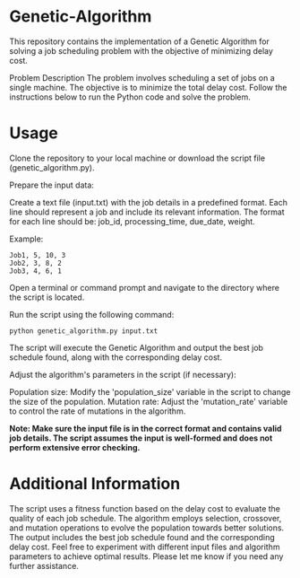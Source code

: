 # Genetic-Algorithm
<!-- MMN11 | Operations Management 2 | The Open University -->

This repository contains the implementation of a Genetic Algorithm for solving a job scheduling problem with the objective of minimizing delay cost.

Problem Description
The problem involves scheduling a set of jobs on a single machine. The objective is to minimize the total delay cost.
Follow the instructions below to run the Python code and solve the problem.

# Usage 
Clone the repository to your local machine or download the script file (genetic_algorithm.py).

Prepare the input data:

Create a text file (input.txt) with the job details in a predefined format. Each line should represent a job and include its relevant information.
The format for each line should be: job_id, processing_time, due_date, weight.  

Example:
```
Job1, 5, 10, 3
Job2, 3, 8, 2
Job3, 4, 6, 1
```
Open a terminal or command prompt and navigate to the directory where the script is located.

Run the script using the following command:
```
python genetic_algorithm.py input.txt
```
The script will execute the Genetic Algorithm and output the best job schedule found, along with the corresponding delay cost.

Adjust the algorithm's parameters in the script (if necessary):

Population size: Modify the 'population_size' variable in the script to change the size of the population.
Mutation rate: Adjust the 'mutation_rate' variable to control the rate of mutations in the algorithm.

**Note: Make sure the input file is in the correct format and contains valid job details. The script assumes the input is well-formed and does not perform extensive error checking.**

# Additional Information
The script uses a fitness function based on the delay cost to evaluate the quality of each job schedule.
The algorithm employs selection, crossover, and mutation operations to evolve the population towards better solutions.
The output includes the best job schedule found and the corresponding delay cost.
Feel free to experiment with different input files and algorithm parameters to achieve optimal results.
Please let me know if you need any further assistance.





